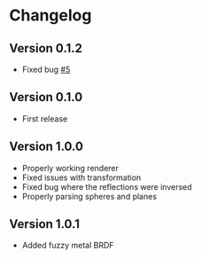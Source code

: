 # Changelog

## Version 0.1.2

- Fixed bug [#5](https://github.com/monicaerica/myraytracer/pull/6)

## Version 0.1.0

- First release

## Version 1.0.0

- Properly working renderer
- Fixed issues with transformation
- Fixed bug where the reflections were inversed
- Properly parsing spheres and planes

## Version 1.0.1
- Added fuzzy metal BRDF
